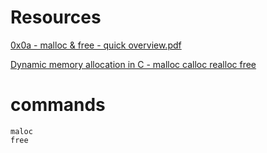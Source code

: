 # Resources

[0x0a - malloc & free - quick overview.pdf](https://s3.amazonaws.com/alx-intranet.hbtn.io/uploads/misc/2021/1/a094c90e7f466bbeaa49cb24c8f04e7f27aaad41.pdf?X-Amz-Algorithm=AWS4-HMAC-SHA256&X-Amz-Credential=AKIARDDGGGOUSBVO6H7D%2F20230411%2Fus-east-1%2Fs3%2Faws4_request&X-Amz-Date=20230411T234527Z&X-Amz-Expires=86400&X-Amz-SignedHeaders=host&X-Amz-Signature=d3601227fda9fb3e0e19b51488de39e3675887668222ea06665e1535efa972c0)

[Dynamic memory allocation in C - malloc calloc realloc free](https://www.youtube.com/watch?v=xDVC3wKjS64)

# commands

    maloc
    free
